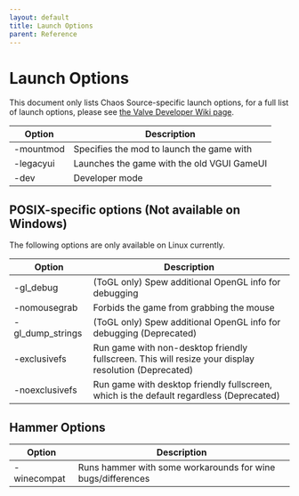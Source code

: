 ```yaml
---
layout: default
title: Launch Options
parent: Reference
---
```


# Launch Options

This document only lists Chaos Source-specific launch options, 
for a full list of launch options, please see [the Valve Developer Wiki page](https://developer.valvesoftware.com/wiki/Command_Line_Options).

|Option|Description|
|---|---|
|-mountmod <path>|Specifies the mod to launch the game with|
|-legacyui|Launches the game with the old VGUI GameUI|
|-dev|Developer mode|


## POSIX-specific options (Not available on Windows)

The following options are only available on Linux currently. 

|Option|Description| 
|---|---|
|-gl_debug|(ToGL only) Spew additional OpenGL info for debugging|
|-nomousegrab|Forbids the game from grabbing the mouse|
|-gl_dump_strings|(ToGL only) Spew additional OpenGL info for debugging (Deprecated)|
|-exclusivefs|Run game with non-desktop friendly fullscreen. This will resize your display resolution (Deprecated)|
|-noexclusivefs|Run game with desktop friendly fullscreen, which is the default regardless (Deprecated)| 

## Hammer Options

|Option|Description|
|---|---|
|-winecompat|Runs hammer with some workarounds for wine bugs/differences|
